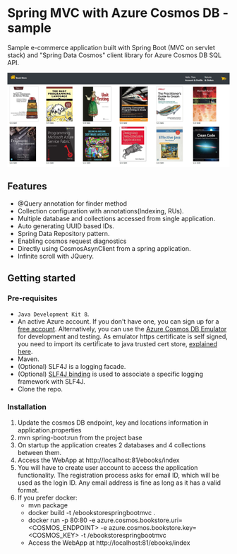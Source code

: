 # Spring MVC with Azure Cosmos DB - sample
Sample e-commerce application built with Spring Boot (MVC on servlet stack) and "Spring Data Cosmos" client library for Azure Cosmos DB SQL API.

![Image](BookStore.png)

## Features

- @Query annotation for finder method
- Collection configuration with annotations(Indexing, RUs).
- Multiple database and collections accessed from single application.
- Auto generating UUID based IDs.
- Spring Data Repository pattern.
- Enabling cosmos request diagnostics
- Directly using CosmosAsynClient from a spring application.
- Infinite scroll with JQuery.

## Getting started

### Pre-requisites

- `Java Development Kit 8`. 
- An active Azure account. If you don't have one, you can sign up for a [free account](https://azure.microsoft.com/free/). Alternatively, you can use the [Azure Cosmos DB Emulator](https://docs.microsoft.com/en-us/azure/cosmos-db/local-emulator) for development and testing. As emulator https certificate is self signed, you need to import its certificate to java trusted cert store, [explained here](https://docs.microsoft.com/en-us/azure/cosmos-db/local-emulator-export-ssl-certificates).
- Maven.
- (Optional) SLF4J is a logging facade.
- (Optional) [SLF4J binding](http://www.slf4j.org/manual.html) is used to associate a specific logging framework with SLF4J.
- Clone the repo.

### Installation

1. Update the cosmos DB endpoint, key and locations information in application.properties
2. mvn spring-boot:run from the project base
3. On startup the application creates 2 databases and 4 collections between them.
4. Access the WebApp at http://localhost:81/ebooks/index
5. You will have to create user account to access the application functionality. The registration process asks for email ID, which will be used as the login ID. Any email address is fine as long as it has a valid format.
6. If you prefer docker:
    - mvn package
    - docker build -t <YOUR REPO>/ebookstorespringbootmvc .
    - docker run -p 80:80 -e azure.cosmos.bookstore.uri=<COSMOS_ENDPOINT> -e azure.cosmos.bookstore.key=<COSMOS_KEY> -t <YOUR REPO>/ebookstorespringbootmvc
    - Access the WebApp at http://localhost:81/ebooks/index